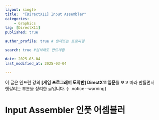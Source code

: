 ```yaml
---
layout: single
title:  "[DirectX11] Input Assembler"
categories: 
    - Graphics
tag: [DirectX11]
published: true

author_profile: true # 옆에뜨는 프로파일

search: true #검색해도 안뜨게함

date: 2025-03-04
last_modified_at: 2025-03-04

---
```

이 글은 인프런 강의 **[게임 프로그래머 도약반] DirectX11 입문**를 보고 따라 만들면서 헷갈리는 부분을 정리한 글입니다.
{: .notice--warning}

# Input Assembler 인풋 어셈블러
